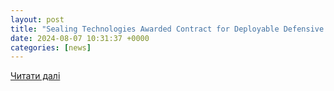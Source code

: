 ```yaml
---
layout: post
title: "Sealing Technologies Awarded Contract for Deployable Defensive Cyber Operations System - Modular Version 2 (DDS-Mv2) by U.S. Army – Company Announcement - FT.com"
date: 2024-08-07 10:31:37 +0000
categories: [news]
---
```


[Читати далі](https://markets.ft.com/data/announce/detail?dockey=600-202408070600PR_NEWS_USPRX____PH78214-1)
